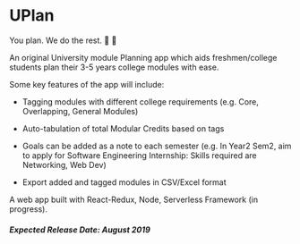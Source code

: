 # UPlan
You plan. We do the rest. :sparkling_heart: :poodle:

 An original University module Planning app which aids freshmen/college students plan their 3-5 years college modules with ease. 

 Some key features of the app will include:

 * Tagging modules with different college requirements (e.g. Core, Overlapping, General Modules)

 * Auto-tabulation of total Modular Credits based on tags

 * Goals can be added as a note to each semester (e.g. In Year2 Sem2, aim to apply for Software Engineering Internship: Skills required are Networking, Web Dev)

 * Export added and tagged modules in CSV/Excel format


 A web app built with React-Redux, Node, Serverless Framework (in progress). 

 ##### Expected Release Date: August 2019
